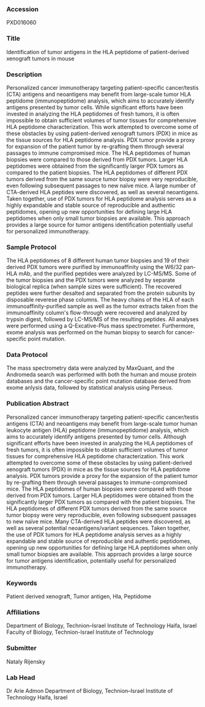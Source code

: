 ### Accession
PXD016060

### Title
Identification of tumor antigens in the HLA peptidome of patient-derived xenograft tumors in mouse

### Description
Personalized cancer immunotherapy targeting patient-specific cancer/testis (CTA) antigens and neoantigens may benefit from large-scale tumor HLA peptidome (immunopeptidome) analysis, which aims to accurately identify antigens presented by tumor cells. While significant efforts have been invested in analyzing the HLA peptidomes of fresh tumors, it is often impossible to obtain sufficient volumes of tumor tissues for comprehensive HLA peptidome characterization. This work attempted to overcome some of these obstacles by using patient-derived xenograft tumors (PDX) in mice as the tissue sources for HLA peptidome analysis. PDX tumor provide a proxy for expansion of the patient tumor by re-grafting them through several passages to immune compromised mice. The HLA peptidomes of human biopsies were compared to those derived from PDX tumors. Larger HLA peptidomes were obtained from the significantly larger PDX tumors as compared to the patient biopsies. The HLA peptidomes of different PDX tumors derived from the same source tumor biopsy were very reproducible, even following subsequent passages to new naïve mice. A large number of CTA-derived HLA peptides were discovered, as well as several neoantigens. Taken together, use of PDX tumors for HLA peptidome analysis serves as a highly expandable and stable source of reproducible and authentic peptidomes, opening up new opportunities for defining large HLA peptidomes when only small tumor biopsies are available. This approach provides a large source for tumor antigens identification potentially useful for personalized immunotherapy.

### Sample Protocol
The HLA peptidomes of 8 different human tumor biopsies and 19 of their derived PDX tumors were purified by immunoaffinity using the W6/32 pan-HLA mAb, and the purified peptides were analyzed by LC-MS/MS. Some of the tumor biopsies and the PDX tumors were analyzed by separate biological replica (when sample sizes were sufficient). The recovered peptides were further desalted and separated from the protein subunits by disposable reverese phase columns. The heavy chains of the HLA of each immunoaffinity-purified sample as well as the tumor extracts taken from the immunoaffinity column's flow-through were recovered and analyzed by trypsin digest, followed by LC-MS/MS of the resulting peptides. All analyses were performed using a Q-Excative-Plus mass spectrometer. Furthermore, exome analysis was performed on the human biopsy to search for cancer-specific point mutation.

### Data Protocol
The mass spectrometry data were analyzed by MaxQuant, and the Andromeda search was performed with both the human and mouse protein databases and the cancer-specific point mutation database derived from exome anlysis data, followed by statistical analysis using Perseus.

### Publication Abstract
Personalized cancer immunotherapy targeting patient-specific cancer/testis antigens (CTA) and neoantigens may benefit from large-scale tumor human leukocyte antigen (HLA) peptidome (immunopeptidome) analysis, which aims to accurately identify antigens presented by tumor cells. Although significant efforts have been invested in analyzing the HLA peptidomes of fresh tumors, it is often impossible to obtain sufficient volumes of tumor tissues for comprehensive HLA peptidome characterization. This work attempted to overcome some of these obstacles by using patient-derived xenograft tumors (PDX) in mice as the tissue sources for HLA peptidome analysis. PDX tumors provide a proxy for the expansion of the patient tumor by re-grafting them through several passages to immune-compromised mice. The HLA peptidomes of human biopsies were compared with those derived from PDX tumors. Larger HLA peptidomes were obtained from the significantly larger PDX tumors as compared with the patient biopsies. The HLA peptidomes of different PDX tumors derived from the same source tumor biopsy were very reproducible, even following subsequent passages to new na&#xef;ve mice. Many CTA-derived HLA peptides were discovered, as well as several potential neoantigens/variant sequences. Taken together, the use of PDX tumors for HLA peptidome analysis serves as a highly expandable and stable source of reproducible and authentic peptidomes, opening up new opportunities for defining large HLA peptidomes when only small tumor biopsies are available. This approach provides a large source for tumor antigens identification, potentially useful for personalized immunotherapy.

### Keywords
Patient derived xenograft, Tumor antigen, Hla, Peptidome

### Affiliations
Department of Biology, Technion–Israel Institute of Technology Haifa, Israel
Faculty of Biology, Technion-Israel Institute of Technology

### Submitter
Nataly Rijensky

### Lab Head
Dr Arie Admon
Department of Biology, Technion–Israel Institute of Technology Haifa, Israel


